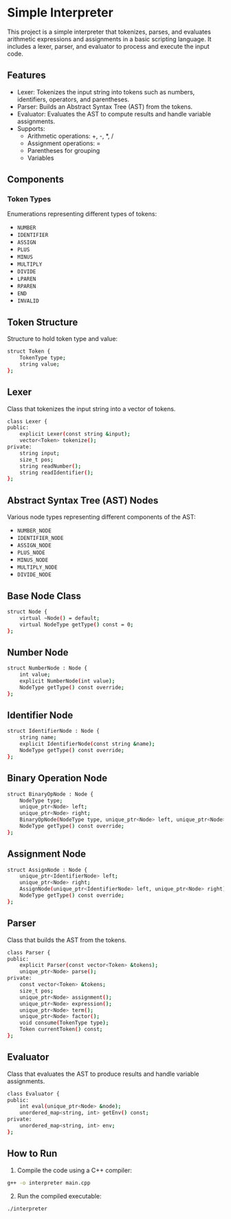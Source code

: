 # Simple Interpreter
This project is a simple interpreter that tokenizes, parses, and evaluates arithmetic expressions and assignments in a basic scripting language. It includes a lexer, parser, and evaluator to process and execute the input code.

## Features
- Lexer: Tokenizes the input string into tokens such as numbers, identifiers, operators, and parentheses.
- Parser: Builds an Abstract Syntax Tree (AST) from the tokens.
- Evaluator: Evaluates the AST to compute results and handle variable assignments.
- Supports:
    - Arithmetic operations: +, -, *, /
    - Assignment operations: =
    - Parentheses for grouping
    - Variables

## Components
### Token Types
Enumerations representing different types of tokens:

- `NUMBER`
- `IDENTIFIER`
- `ASSIGN`
- `PLUS`
- `MINUS`
- `MULTIPLY`
- `DIVIDE`
- `LPAREN`
- `RPAREN`
- `END`
- `INVALID`

## Token Structure
Structure to hold token type and value:
```bash
struct Token {
    TokenType type;
    string value;
};
```
## Lexer
Class that tokenizes the input string into a vector of tokens.
```bash
class Lexer {
public:
    explicit Lexer(const string &input);
    vector<Token> tokenize();
private:
    string input;
    size_t pos;
    string readNumber();
    string readIdentifier();
};
```

## Abstract Syntax Tree (AST) Nodes
Various node types representing different components of the AST:

- `NUMBER_NODE`
- `IDENTIFIER_NODE`
- `ASSIGN_NODE`
- `PLUS_NODE`
- `MINUS_NODE`
- `MULTIPLY_NODE`
- `DIVIDE_NODE`

## Base Node Class
```bash
struct Node {
    virtual ~Node() = default;
    virtual NodeType getType() const = 0;
};
```
## Number Node
```bash
struct NumberNode : Node {
    int value;
    explicit NumberNode(int value);
    NodeType getType() const override;
};
```
## Identifier Node
```bash
struct IdentifierNode : Node {
    string name;
    explicit IdentifierNode(const string &name);
    NodeType getType() const override;
};
```
## Binary Operation Node
```bash
struct BinaryOpNode : Node {
    NodeType type;
    unique_ptr<Node> left;
    unique_ptr<Node> right;
    BinaryOpNode(NodeType type, unique_ptr<Node> left, unique_ptr<Node> right);
    NodeType getType() const override;
};
```
## Assignment Node
```bash
struct AssignNode : Node {
    unique_ptr<IdentifierNode> left;
    unique_ptr<Node> right;
    AssignNode(unique_ptr<IdentifierNode> left, unique_ptr<Node> right);
    NodeType getType() const override;
};
```

## Parser
Class that builds the AST from the tokens.
```bash
class Parser {
public:
    explicit Parser(const vector<Token> &tokens);
    unique_ptr<Node> parse();
private:
    const vector<Token> &tokens;
    size_t pos;
    unique_ptr<Node> assignment();
    unique_ptr<Node> expression();
    unique_ptr<Node> term();
    unique_ptr<Node> factor();
    void consume(TokenType type);
    Token currentToken() const;
};
```
## Evaluator
Class that evaluates the AST to produce results and handle variable assignments.
```bash
class Evaluator {
public:
    int eval(unique_ptr<Node> &node);
    unordered_map<string, int> getEnv() const;
private:
    unordered_map<string, int> env;
};
```

## How to Run
1. Compile the code using a C++ compiler:
```bash
g++ -o interpreter main.cpp
```
2. Run the compiled executable:
```bash
./interpreter
```

